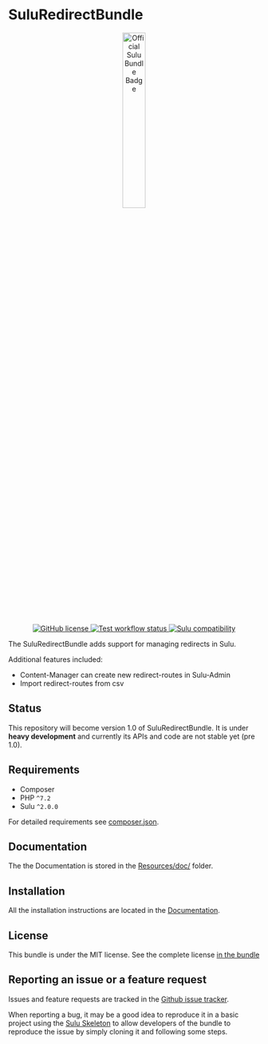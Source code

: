 # SuluRedirectBundle

<p align="center">
    <a href="https://sulu.io/" target="_blank">
        <img width="30%" src="https://sulu.io/uploads/media/800x/00/230-Official%20Bundle%20Seal.svg?v=2-6&inline=1" alt="Official Sulu Bundle Badge">
    </a>
</p>

<p align="center">

<a href="https://github.com/sulu/SuluRedirectBundle/blob/2.x/LICENSE" target="_blank">
    <img src="https://img.shields.io/github/license/sulu/SuluRedirectBundle.svg" alt="GitHub license">
</a>
<a href="https://github.com/sulu/SuluRedirectBundle/actions" target="_blank">
    <img src="https://img.shields.io/github/workflow/status/sulu/SuluRedirectBundle/Test%20application.svg?label=test-workflow" alt="Test workflow status">
</a>
<a href="https://github.com/sulu/sulu/releases" target="_blank">
    <img src="https://img.shields.io/badge/sulu%20compatibility-%3E=2.0-52b6ca.svg" alt="Sulu compatibility">
</a>

</p>

The SuluRedirectBundle adds support for managing redirects in Sulu.

Additional features included:

* Content-Manager can create new redirect-routes in Sulu-Admin
* Import redirect-routes from csv

## Status

This repository will become version 1.0 of SuluRedirectBundle. It is under **heavy development** and currently its APIs
and code are not stable yet (pre 1.0).

## Requirements

* Composer
* PHP `^7.2`
* Sulu `^2.0.0`

For detailed requirements see [composer.json](https://github.com/sulu/SuluRedirectBundle/blob/2.x/composer.json).

## Documentation

The the Documentation is stored in the
[Resources/doc/](https://github.com/sulu/SuluRedirectBundle/blob/2.x/Resources/doc) folder.

## Installation

All the installation instructions are located in the
[Documentation](https://github.com/sulu/SuluRedirectBundle/blob/2.x/Resources/doc/installation.md).

## License

This bundle is under the MIT license. See the complete license [in the bundle](LICENSE)

## Reporting an issue or a feature request

Issues and feature requests are tracked in the [Github issue tracker](https://github.com/Sulu/SuluRedirectBundle/issues).

When reporting a bug, it may be a good idea to reproduce it in a basic project using the
[Sulu Skeleton](https://github.com/sulu/skeleton) to allow developers of the bundle to reproduce the issue
by simply cloning it and following some steps.
